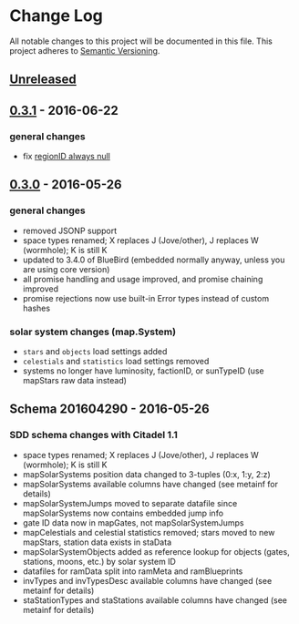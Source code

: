 # Change Log
All notable changes to this project will be documented in this file.
This project adheres to [Semantic Versioning](http://semver.org/).

## [Unreleased]

## [0.3.1] - 2016-06-22
### general changes
- fix [regionID always null](https://github.com/nezroy/EVEoj/issues/4)

## [0.3.0] - 2016-05-26
### general changes
- removed JSONP support
- space types renamed; X replaces J (Jove/other), J replaces W (wormhole); K is still K
- updated to 3.4.0 of BlueBird (embedded normally anyway, unless you are using core version)
- all promise handling and usage improved, and promise chaining improved
- promise rejections now use built-in Error types instead of custom hashes

### solar system changes (map.System)
- `stars` and `objects` load settings added
- `celestials` and `statistics` load settings removed
- systems no longer have luminosity, factionID, or sunTypeID (use mapStars raw data instead)

## Schema 201604290 - 2016-05-26
### SDD schema changes with Citadel 1.1
- space types renamed; X replaces J (Jove/other), J replaces W (wormhole); K is still K
- mapSolarSystems position data changed to 3-tuples (0:x, 1:y, 2:z)
- mapSolarSystems available columns have changed (see metainf for details)
- mapSolarSystemJumps moved to separate datafile since mapSolarSystems now contains embedded jump info
- gate ID data now in mapGates, not mapSolarSystemJumps
- mapCelestials and celestial statistics removed; stars moved to new mapStars, station data exists in staData
- mapSolarSystemObjects added as reference lookup for objects (gates, stations, moons, etc.) by solar system ID
- datafiles for ramData split into ramMeta and ramBlueprints
- invTypes and invTypesDesc available columns have changed (see metainf for details)
- staStationTypes and staStations available columns have changed (see metainf for details)

[Unreleased]: https://github.com/nezroy/EVEoj/compare/v0.3.1...HEAD
[0.3.1]: https://github.com/nezroy/EVEoj/compare/v0.3.0...v0.3.1
[0.3.0]: https://github.com/nezroy/EVEoj/compare/v0.2.0...v0.3.0